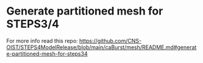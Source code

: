 # Generate partitioned mesh for STEPS3/4

For more info read this repo: https://github.com/CNS-OIST/STEPS4ModelRelease/blob/main/caBurst/mesh/README.md#generate-partitioned-mesh-for-steps34
